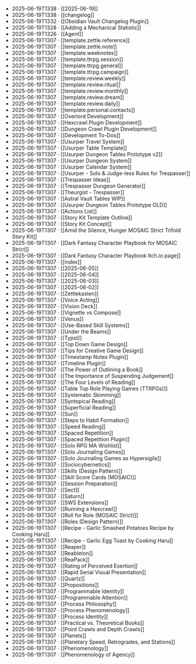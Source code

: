 - 2025-06-19T1338 · [[2025-06-19]]
- 2025-06-19T1338 · [[changelog]]
- 2025-06-19T1332 · [[Obsidian Vault Changelog Plugin]]
- 2025-06-19T1328 · [[Adding a Mechanical Statistic]]
- 2025-06-19T1326 · [[Agent]]
- 2025-06-19T1307 · [[template.zettle.reference]]
- 2025-06-19T1307 · [[template.zettle.note]]
- 2025-06-19T1307 · [[template.weeknotes]]
- 2025-06-19T1307 · [[template.ttrpg.session]]
- 2025-06-19T1307 · [[template.ttrpg.general]]
- 2025-06-19T1307 · [[template.ttrpg.campaign]]
- 2025-06-19T1307 · [[template.review.weekly]]
- 2025-06-19T1307 · [[template.review.ritual]]
- 2025-06-19T1307 · [[template.review.monthly]]
- 2025-06-19T1307 · [[template.review.dream]]
- 2025-06-19T1307 · [[template.review.daily]]
- 2025-06-19T1307 · [[template.personal.contacts]]
- 2025-06-19T1307 · [[Overlord Development]]
- 2025-06-19T1307 · [[Hexcrawl Plugin Development]]
- 2025-06-19T1307 · [[Dungeon Crawl Plugin Development]]
- 2025-06-19T1307 · [[Development To-Dos]]
- 2025-06-19T1307 · [[Usurper Travel System]]
- 2025-06-19T1307 · [[Usurper Table Template]]
- 2025-06-19T1307 · [[Usurper Dungeon Tables Prototype v2]]
- 2025-06-19T1307 · [[Usurper Dungeon System]]
- 2025-06-19T1307 · [[Usurper Calendar System]]
- 2025-06-19T1307 · [[Usurper - Solo & Judge-less Rules for Trespasser]]
- 2025-06-19T1307 · [[Trespasser Ideas]]
- 2025-06-19T1307 · [[Trespasser Dungeon Generator]]
- 2025-06-19T1307 · [[Theurgist - Trespasser]]
- 2025-06-19T1307 · [[Astral Vault Tables WIP]]
- 2025-06-19T1307 · [[Usurper Dungeon Tables Prototype OLD]]
- 2025-06-19T1307 · [[Actions List]]
- 2025-06-19T1307 · [[Story Kit Template Outline]]
- 2025-06-19T1307 · [[Story Kit Concept]]
- 2025-06-19T1307 · [[Amid the Silence, Hunger MOSAIC Strict Trifold Story Kit]]
- 2025-06-19T1307 · [[Dark Fantasy Character Playbook for MOSAIC Strict]]
- 2025-06-19T1307 · [[Dark Fantasy Character Playbook Itch.io page]]
- 2025-06-19T1307 · [[index]]
- 2025-06-19T1307 · [[2025-06-05]]
- 2025-06-19T1307 · [[2025-06-04]]
- 2025-06-19T1307 · [[2025-06-03]]
- 2025-06-19T1307 · [[2025-06-02]]
- 2025-06-19T1307 · [[Zettlekasten]]
- 2025-06-19T1307 · [[Voice Acting]]
- 2025-06-19T1307 · [[Vision Deck]]
- 2025-06-19T1307 · [[Vignette vs Compose]]
- 2025-06-19T1307 · [[Venus]]
- 2025-06-19T1307 · [[Use-Based Skill Systems]]
- 2025-06-19T1307 · [[Under the Beams]]
- 2025-06-19T1307 · [[Typst]]
- 2025-06-19T1307 · [[Top Down Game Design]]
- 2025-06-19T1307 · [[Tips for Creative Game Design]]
- 2025-06-19T1307 · [[Timestamp Notes Plugin]]
- 2025-06-19T1307 · [[Timeline Plugin]]
- 2025-06-19T1307 · [[The Power of Outlining a Book]]
- 2025-06-19T1307 · [[The Importance of Suspending Judgement]]
- 2025-06-19T1307 · [[The Four Levels of Reading]]
- 2025-06-19T1307 · [[Table Top Role Playing Games (TTRPGs)]]
- 2025-06-19T1307 · [[Systematic Skimming]]
- 2025-06-19T1307 · [[Syntopical Reading]]
- 2025-06-19T1307 · [[Superficial Reading]]
- 2025-06-19T1307 · [[Sun]]
- 2025-06-19T1307 · [[Steps to Habit Formation]]
- 2025-06-19T1307 · [[Speed Reading]]
- 2025-06-19T1307 · [[Spaced Repetition]]
- 2025-06-19T1307 · [[Spaced Repetition Plugin]]
- 2025-06-19T1307 · [[Solo RPG MA Wishlist]]
- 2025-06-19T1307 · [[Solo Journaling Games]]
- 2025-06-19T1307 · [[Solo Journaling Games as Hypersigils]]
- 2025-06-19T1307 · [[Sociocybernetics]]
- 2025-06-19T1307 · [[Skills (Design Pattern)]]
- 2025-06-19T1307 · [[Skill Score Cards (MOSAIC)]]
- 2025-06-19T1307 · [[Session Preparation]]
- 2025-06-19T1307 · [[Sect]]
- 2025-06-19T1307 · [[Saturn]]
- 2025-06-19T1307 · [[SWS Extensions]]
- 2025-06-19T1307 · [[Running a Hexcrawl]]
- 2025-06-19T1307 · [[Roll for Role (MOSAIC Strict)]]
- 2025-06-19T1307 · [[Roles (Design Pattern)]]
- 2025-06-19T1307 · [[Recipe - Garlic Smashed Potatoes Recipe by Cooking Haru]]
- 2025-06-19T1307 · [[Recipe - Garlic Egg Toast by Cooking Haru]]
- 2025-06-19T1307 · [[Reaper]]
- 2025-06-19T1307 · [[Reableton]]
- 2025-06-19T1307 · [[ReaPack]]
- 2025-06-19T1307 · [[Rating of Perceived Exertion]]
- 2025-06-19T1307 · [[Rapid Serial Visual Presentation]]
- 2025-06-19T1307 · [[Quartz]]
- 2025-06-19T1307 · [[Propositions]]
- 2025-06-19T1307 · [[Programmable Identity]]
- 2025-06-19T1307 · [[Programmable Attention]]
- 2025-06-19T1307 · [[Process Philosophy]]
- 2025-06-19T1307 · [[Process Phenomenology]]
- 2025-06-19T1307 · [[Process Identity]]
- 2025-06-19T1307 · [[Practical vs. Theoretical Books]]
- 2025-06-19T1307 · [[Point Crawls and Depth Crawls]]
- 2025-06-19T1307 · [[Planets]]
- 2025-06-19T1307 · [[Planetary Speed, Retrogrades, and Stations]]
- 2025-06-19T1307 · [[Phenomenology]]
- 2025-06-19T1307 · [[Phenomenology of Agency]]

